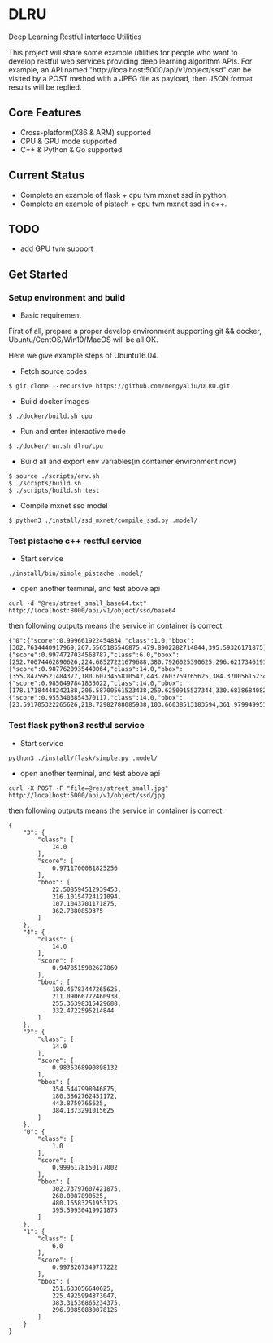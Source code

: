 # DLRU
Deep Learning Restful interface Utilities

This project will share some example utilities for people who want to develop restful web services providing deep learning algorithm APIs.
For example, an API named "http://localhost:5000/api/v1/object/ssd" can be visited by a POST method with a JPEG file as payload, then JSON format results will be replied.

## Core Features
* Cross-platform(X86 & ARM) supported
* CPU & GPU mode supported
* C++ & Python & Go supported

## Current Status 
* Complete an example of flask + cpu tvm mxnet ssd in python.
* Complete an example of pistach + cpu tvm mxnet ssd in c++.

## TODO
* add GPU tvm support

## Get Started

### Setup environment and build

* Basic requirement

First of all, prepare a proper develop environment supporting git && docker, Ubuntu/CentOS/Win10/MacOS will be all OK.

Here we give example steps of Ubuntu16.04.

* Fetch source codes
```
$ git clone --recursive https://github.com/mengyaliu/DLRU.git
```

* Build docker images
```
$ ./docker/build.sh cpu
```

* Run and enter interactive mode
```
$ ./docker/run.sh dlru/cpu
```

* Build all and export env variables(in container environment now)
```
$ source ./scripts/env.sh
$ ./scripts/build.sh
$ ./scripts/build.sh test
```

* Compile mxnet ssd model
```
$ python3 ./install/ssd_mxnet/compile_ssd.py .model/
```
### Test pistache c++ restful service

* Start service
```
./install/bin/simple_pistache .model/
```

* open another terminal, and test above api
```
curl -d "@res/street_small_base64.txt"  http://localhost:8000/api/v1/object/ssd/base64
```

then following outputs means the service in container is correct.
```
{"0":{"score":0.999661922454834,"class":1.0,"bbox":[302.7614440917969,267.5565185546875,479.8902282714844,395.59326171875]},"1":{"score":0.9974727034568787,"class":6.0,"bbox":[252.70074462890626,224.68527221679688,380.7926025390625,296.6217346191406]},"2":{"score":0.9877620935440064,"class":14.0,"bbox":[355.84759521484377,180.6073455810547,443.7603759765625,384.37005615234377]},"3":{"score":0.9850497841835022,"class":14.0,"bbox":[178.17184448242188,206.58700561523438,259.6250915527344,330.6838684082031]},"4":{"score":0.9553403854370117,"class":14.0,"bbox":[23.591705322265626,218.72982788085938,103.66038513183594,361.9799499511719]}}
```

### Test flask python3 restful service

* Start service
```
python3 ./install/flask/simple.py .model/
```

* open another terminal, and test above api
```
curl -X POST -F "file=@res/street_small.jpg" http://localhost:5000/api/v1/object/ssd/jpg
```

then following outputs means the service in container is correct.
```
{
    "3": {
        "class": [
            14.0
        ],
        "score": [
            0.9711700081825256
        ],
        "bbox": [
            22.508594512939453,
            216.10154724121094,
            107.1043701171875,
            362.7880859375
        ]
    },
    "4": {
        "class": [
            14.0
        ],
        "score": [
            0.9478515982627869
        ],
        "bbox": [
            180.46783447265625,
            211.09066772460938,
            255.36398315429688,
            332.4722595214844
        ]
    },
    "2": {
        "class": [
            14.0
        ],
        "score": [
            0.9835368990898132
        ],
        "bbox": [
            354.5447998046875,
            180.3862762451172,
            443.8759765625,
            384.1373291015625
        ]
    },
    "0": {
        "class": [
            1.0
        ],
        "score": [
            0.9996178150177002
        ],
        "bbox": [
            302.73797607421875,
            268.0087890625,
            480.16583251953125,
            395.59930419921875
        ]
    },
    "1": {
        "class": [
            6.0
        ],
        "score": [
            0.9978207349777222
        ],
        "bbox": [
            251.633056640625,
            225.4925994873047,
            383.31536865234375,
            296.90850830078125
        ]
    }
}
```
